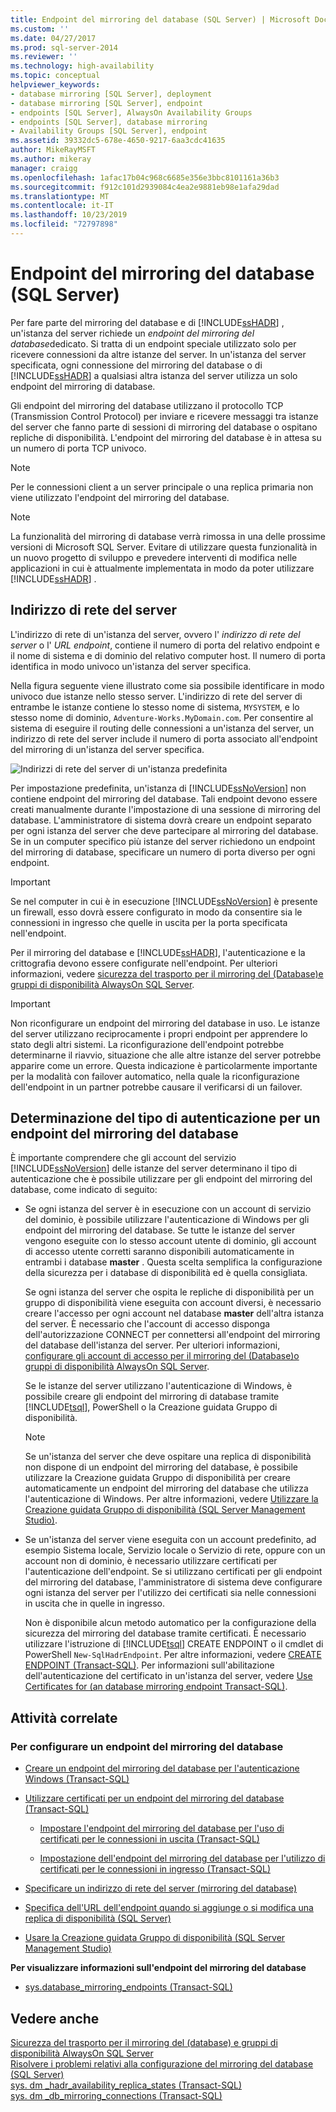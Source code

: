 ```yaml
---
title: Endpoint del mirroring del database (SQL Server) | Microsoft Docs
ms.custom: ''
ms.date: 04/27/2017
ms.prod: sql-server-2014
ms.reviewer: ''
ms.technology: high-availability
ms.topic: conceptual
helpviewer_keywords:
- database mirroring [SQL Server], deployment
- database mirroring [SQL Server], endpoint
- endpoints [SQL Server], AlwaysOn Availability Groups
- endpoints [SQL Server], database mirroring
- Availability Groups [SQL Server], endpoint
ms.assetid: 39332dc5-678e-4650-9217-6aa3cdc41635
author: MikeRayMSFT
ms.author: mikeray
manager: craigg
ms.openlocfilehash: 1afac17b04c968c6685e356e3bbc8101161a36b3
ms.sourcegitcommit: f912c101d2939084c4ea2e9881eb98e1afa29dad
ms.translationtype: MT
ms.contentlocale: it-IT
ms.lasthandoff: 10/23/2019
ms.locfileid: "72797898"
---
```

# <a name="the-database-mirroring-endpoint-sql-server"></a>Endpoint del mirroring del database (SQL Server)
  Per fare parte del mirroring del database e di [!INCLUDE[ssHADR](../../includes/sshadr-md.md)] , un'istanza del server richiede un *endpoint del mirroring del database*dedicato. Si tratta di un endpoint speciale utilizzato solo per ricevere connessioni da altre istanze del server. In un'istanza del server specificata, ogni connessione del mirroring del database o di [!INCLUDE[ssHADR](../../includes/sshadr-md.md)] a qualsiasi altra istanza del server utilizza un solo endpoint del mirroring di database.  
  
 Gli endpoint del mirroring del database utilizzano il protocollo TCP (Transmission Control Protocol) per inviare e ricevere messaggi tra istanze del server che fanno parte di sessioni di mirroring del database o ospitano repliche di disponibilità. L'endpoint del mirroring del database è in attesa su un numero di porta TCP univoco.  
  
> [!NOTE]  
>  Per le connessioni client a un server principale o una replica primaria non viene utilizzato l'endpoint del mirroring del database.  
  
> [!NOTE]  
>  La funzionalità del mirroring di database verrà rimossa in una delle prossime versioni di Microsoft SQL Server. Evitare di utilizzare questa funzionalità in un nuovo progetto di sviluppo e prevedere interventi di modifica nelle applicazioni in cui è attualmente implementata in modo da poter utilizzare [!INCLUDE[ssHADR](../../includes/sshadr-md.md)] .  
  
  
##  <a name="ServerNetworkAddress"></a> Indirizzo di rete del server  
 L'indirizzo di rete di un'istanza del server, ovvero l' *indirizzo di rete del server* o l' *URL endpoint*, contiene il numero di porta del relativo endpoint e il nome di sistema e di dominio del relativo computer host. Il numero di porta identifica in modo univoco un'istanza del server specifica.  
  
 Nella figura seguente viene illustrato come sia possibile identificare in modo univoco due istanze nello stesso server. L'indirizzo di rete del server di entrambe le istanze contiene lo stesso nome di sistema, `MYSYSTEM`, e lo stesso nome di dominio, `Adventure-Works.MyDomain.com`. Per consentire al sistema di eseguire il routing delle connessioni a un'istanza del server, un indirizzo di rete del server include il numero di porta associato all'endpoint del mirroring di un'istanza del server specifica.  
  
 ![Indirizzi di rete del server di un'istanza predefinita](../media/dbm-2-instances-ports-1-system.gif "Indirizzi di rete del server di un'istanza predefinita")  
  
 Per impostazione predefinita, un'istanza di [!INCLUDE[ssNoVersion](../../includes/ssnoversion-md.md)] non contiene endpoint del mirroring del database. Tali endpoint devono essere creati manualmente durante l'impostazione di una sessione di mirroring del database. L'amministratore di sistema dovrà creare un endpoint separato per ogni istanza del server che deve partecipare al mirroring del database. Se in un computer specifico più istanze del server richiedono un endpoint del mirroring di database, specificare un numero di porta diverso per ogni endpoint.  
  
> [!IMPORTANT]  
>  Se nel computer in cui è in esecuzione [!INCLUDE[ssNoVersion](../../includes/ssnoversion-md.md)] è presente un firewall, esso dovrà essere configurato in modo da consentire sia le connessioni in ingresso che quelle in uscita per la porta specificata nell'endpoint.  
  
 Per il mirroring del database e [!INCLUDE[ssHADR](../../includes/sshadr-md.md)], l'autenticazione e la crittografia devono essere configurate nell'endpoint. Per ulteriori informazioni, vedere [sicurezza del trasporto per il mirroring del &#40;Database&#41;e gruppi di disponibilità AlwaysOn SQL Server](transport-security-database-mirroring-always-on-availability.md).  
  
> [!IMPORTANT]  
>  Non riconfigurare un endpoint del mirroring del database in uso. Le istanze del server utilizzano reciprocamente i propri endpoint per apprendere lo stato degli altri sistemi. La riconfigurazione dell'endpoint potrebbe determinarne il riavvio, situazione che alle altre istanze del server potrebbe apparire come un errore. Questa indicazione è particolarmente importante per la modalità con failover automatico, nella quale la riconfigurazione dell'endpoint in un partner potrebbe causare il verificarsi di un failover.  
  
  
##  <a name="EndpointAuthenticationTypes"></a> Determinazione del tipo di autenticazione per un endpoint del mirroring del database  
 È importante comprendere che gli account del servizio [!INCLUDE[ssNoVersion](../../includes/ssnoversion-md.md)] delle istanze del server determinano il tipo di autenticazione che è possibile utilizzare per gli endpoint del mirroring del database, come indicato di seguito:  
  
-   Se ogni istanza del server è in esecuzione con un account di servizio del dominio, è possibile utilizzare l'autenticazione di Windows per gli endpoint del mirroring del database. Se tutte le istanze del server vengono eseguite con lo stesso account utente di dominio, gli account di accesso utente corretti saranno disponibili automaticamente in entrambi i database **master** . Questa scelta semplifica la configurazione della sicurezza per i database di disponibilità ed è quella consigliata.  
  
     Se ogni istanza del server che ospita le repliche di disponibilità per un gruppo di disponibilità viene eseguita con account diversi, è necessario creare l'accesso per ogni account nel database **master** dell'altra istanza del server. È necessario che l'account di accesso disponga dell'autorizzazione CONNECT per connettersi all'endpoint del mirroring del database dell'istanza del server. Per ulteriori informazioni, [configurare gli account di accesso per il mirroring del &#40;Database&#41;o gruppi di disponibilità AlwaysOn SQL Server](set-up-login-accounts-database-mirroring-always-on-availability.md).  
  
     Se le istanze del server utilizzano l'autenticazione di Windows, è possibile creare gli endpoint del mirroring di database tramite [!INCLUDE[tsql](../../includes/tsql-md.md)], PowerShell o la Creazione guidata Gruppo di disponibilità.  
  
    > [!NOTE]  
    >  Se un'istanza del server che deve ospitare una replica di disponibilità non dispone di un endpoint del mirroring del database, è possibile utilizzare la Creazione guidata Gruppo di disponibilità per creare automaticamente un endpoint del mirroring del database che utilizza l'autenticazione di Windows. Per altre informazioni, vedere [Utilizzare la Creazione guidata Gruppo di disponibilità &#40;SQL Server Management Studio&#41;](../availability-groups/windows/use-the-availability-group-wizard-sql-server-management-studio.md).  
  
-   Se un'istanza del server viene eseguita con un account predefinito, ad esempio Sistema locale, Servizio locale o Servizio di rete, oppure con un account non di dominio, è necessario utilizzare certificati per l'autenticazione dell'endpoint. Se si utilizzano certificati per gli endpoint del mirroring del database, l'amministratore di sistema deve configurare ogni istanza del server per l'utilizzo dei certificati sia nelle connessioni in uscita che in quelle in ingresso.  
  
     Non è disponibile alcun metodo automatico per la configurazione della sicurezza del mirroring del database tramite certificati. È necessario utilizzare l'istruzione di [!INCLUDE[tsql](../../includes/tsql-md.md)] CREATE ENDPOINT o il cmdlet di PowerShell `New-SqlHadrEndpoint`. Per altre informazioni, vedere [CREATE ENDPOINT &#40;Transact-SQL&#41;](/sql/t-sql/statements/create-endpoint-transact-sql). Per informazioni sull'abilitazione dell'autenticazione del certificato in un'istanza del server, vedere [Use Certificates for &#40;an database mirroring endpoint Transact-SQL&#41;](use-certificates-for-a-database-mirroring-endpoint-transact-sql.md).  
  
  
##  <a name="RelatedTasks"></a> Attività correlate  

### <a name="to-configure-a-database-mirroring-endpoint"></a>Per configurare un endpoint del mirroring del database
  
-   [Creare un endpoint del mirroring del database per l'autenticazione Windows &#40;Transact-SQL&#41;](create-a-database-mirroring-endpoint-for-windows-authentication-transact-sql.md)  
  
-   [Utilizzare certificati per un endpoint del mirroring del database &#40;Transact-SQL&#41;](use-certificates-for-a-database-mirroring-endpoint-transact-sql.md)  
  
    -   [Impostare l'endpoint del mirroring del database per l'uso di certificati per le connessioni in uscita &#40;Transact-SQL&#41;](database-mirroring-use-certificates-for-outbound-connections.md)  
  
    -   [Impostazione dell'endpoint del mirroring del database per l'utilizzo di certificati per le connessioni in ingresso &#40;Transact-SQL&#41;](database-mirroring-use-certificates-for-inbound-connections.md)  
  
-   [Specificare un indirizzo di rete del server &#40;mirroring del database&#41;](specify-a-server-network-address-database-mirroring.md)  
  
-   [Specifica dell'URL dell'endpoint quando si aggiunge o si modifica una replica di disponibilità &#40;SQL Server&#41;](../availability-groups/windows/specify-endpoint-url-adding-or-modifying-availability-replica.md)  
  
-   [Usare la Creazione guidata Gruppo di disponibilità &#40;SQL Server Management Studio&#41;](../../ssms/sql-server-management-studio-ssms.md)  
  
 **Per visualizzare informazioni sull'endpoint del mirroring del database**  
  
-   [sys.database_mirroring_endpoints &#40;Transact-SQL&#41;](/sql/relational-databases/system-catalog-views/sys-database-mirroring-endpoints-transact-sql)  
  
  
## <a name="see-also"></a>Vedere anche  
 [Sicurezza del trasporto per il mirroring del &#40;database&#41; e gruppi di disponibilità AlwaysOn SQL Server](transport-security-database-mirroring-always-on-availability.md)   
 [Risolvere i problemi relativi alla configurazione del mirroring del database &#40;SQL Server&#41;](troubleshoot-database-mirroring-configuration-sql-server.md)   
 [sys. dm _hadr_availability_replica_states &#40;Transact-SQL&#41; ](/sql/relational-databases/system-dynamic-management-views/sys-dm-hadr-availability-replica-states-transact-sql)   
 [sys. dm _db_mirroring_connections &#40;Transact-SQL&#41;](/sql/relational-databases/system-dynamic-management-views/database-mirroring-sys-dm-db-mirroring-connections)  
